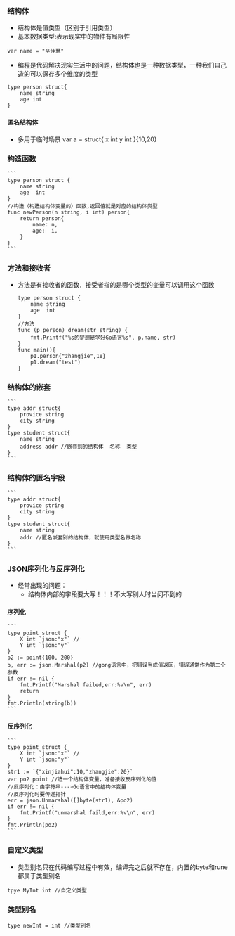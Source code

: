 ### 结构体
- 结构体是值类型（区别于引用类型）
- 基本数据类型:表示现实中的物件有局限性
```
var name = "辛佳慧"
```
- 编程是代码解决现实生活中的问题，结构体也是一种数据类型，一种我们自己造的可以保存多个维度的类型
```
type person struct{
    name string
    age int
}

```
#### 匿名结构体
- 多用于临时场景
var a = struct{
    x int
    y int
}{10,20}
### 构造函数
    ``` 
    type person struct {
    	name string
    	age  int
    }
    //构造（构造结构体变量的）函数,返回值就是对应的结构体类型
    func newPerson(n string, i int) person{
    	return person{
    		name: n,
    		age:  i,
    	}
    }
    ```
### 方法和接收者
- 方法是有接收者的函数，接受者指的是哪个类型的变量可以调用这个函数
    ```
    type person struct {
    	name string
    	age  int
    }
    //方法
    func (p person) dream(str string) {
	    fmt.Printf("%s的梦想是学好Go语言%s", p.name, str)
    }
    func main(){
        p1.person{"zhangjie",18}
        p1.dream("test") 
    }
    ```
### 结构体的嵌套
    ```
    type addr struct{
	    provice string
	    city string
    }
    type student struct{
	    name string
	    address addr //嵌套别的结构体  名称  类型
    }
    ```
### 结构体的匿名字段
    ```
    type addr struct{
	    provice string
	    city string
    }
    type student struct{
	    name string
	    addr //匿名嵌套别的结构体，就使用类型名做名称
    }
    ```
### JSON序列化与反序列化
- 经常出现的问题：
    - 结构体内部的字段要大写！！！不大写别人时当问不到的
#### 序列化
    ```
	type point struct {
		X int `json:"x"` //
		Y int `json:"y"`
	}
	p2 := point{100, 200}
	b, err := json.Marshal(p2) //gong语言中，把错误当成值返回，错误通常作为第二个参数
	if err != nil {
		fmt.Printf("Marshal failed,err:%v\n", err)
		return
	}
	fmt.Println(string(b))
    ```
#### 反序列化
    ```
	type point struct {
		X int `json:"x"` //
		Y int `json:"y"`
	}
	str1 := `{"xinjiahui":10,"zhangjie":20}`
	var po2 point //造一个结构体变量，准备接收反序列化的值
    //反序列化：由字符串--->Go语言中的结构体变量
	//反序列化时要传递指针
	err = json.Unmarshal([]byte(str1), &po2)
	if err != nil {
		fmt.Printf("unmarshal faild,err:%v\n", err)
	}
	fmt.Println(po2)
    ```

### 自定义类型
- 类型别名只在代码编写过程中有效，编译完之后就不存在，内置的byte和rune都属于类型别名
```
tpye MyInt int //自定义类型
```
### 类型别名
```
type newInt = int //类型别名
```